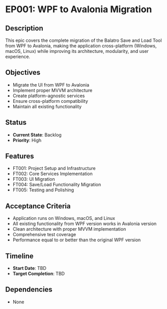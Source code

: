 # EP001: WPF to Avalonia Migration

## Description

This epic covers the complete migration of the Balatro Save and Load Tool from WPF to Avalonia, making the application cross-platform (Windows, macOS, Linux) while improving its architecture, modularity, and user experience.

## Objectives

- Migrate the UI from WPF to Avalonia
- Implement proper MVVM architecture
- Create platform-agnostic services
- Ensure cross-platform compatibility
- Maintain all existing functionality

## Status

- **Current State**: Backlog
- **Priority**: High

## Features

- FT001: Project Setup and Infrastructure
- FT002: Core Services Implementation
- FT003: UI Migration
- FT004: Save/Load Functionality Migration
- FT005: Testing and Polishing

## Acceptance Criteria

- Application runs on Windows, macOS, and Linux
- All existing functionality from WPF version works in Avalonia version
- Clean architecture with proper MVVM implementation
- Comprehensive test coverage
- Performance equal to or better than the original WPF version

## Timeline

- **Start Date**: TBD
- **Target Completion**: TBD

## Dependencies

- None
